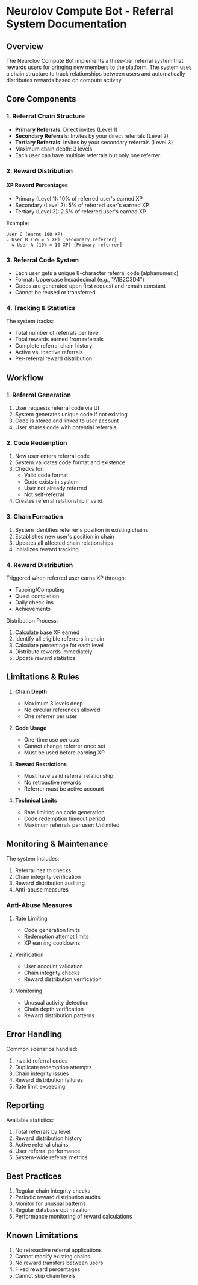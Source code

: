 # Neurolov Compute Bot - Referral System Documentation

## Overview
The Neurolov Compute Bot implements a three-tier referral system that rewards users for bringing new members to the platform. The system uses a chain structure to track relationships between users and automatically distributes rewards based on compute activity.

## Core Components

### 1. Referral Chain Structure
- **Primary Referrals**: Direct invites (Level 1)
- **Secondary Referrals**: Invites by your direct referrals (Level 2)
- **Tertiary Referrals**: Invites by your secondary referrals (Level 3)
- Maximum chain depth: 3 levels
- Each user can have multiple referrals but only one referrer

### 2. Reward Distribution

#### XP Reward Percentages
- Primary (Level 1): 10% of referred user's earned XP
- Secondary (Level 2): 5% of referred user's earned XP
- Tertiary (Level 3): 2.5% of referred user's earned XP

Example:
```
User C (earns 100 XP)
↳ User B (5% = 5 XP) [Secondary referrer]
  ↳ User A (10% = 10 XP) [Primary referrer]
```

### 3. Referral Code System

- Each user gets a unique 8-character referral code (alphanumeric)
- Format: Uppercase hexadecimal (e.g., "A1B2C3D4")
- Codes are generated upon first request and remain constant
- Cannot be reused or transferred

### 4. Tracking & Statistics

The system tracks:
- Total number of referrals per level
- Total rewards earned from referrals
- Complete referral chain history
- Active vs. inactive referrals
- Per-referral reward distribution

## Workflow

### 1. Referral Generation
1. User requests referral code via UI
2. System generates unique code if not existing
3. Code is stored and linked to user account
4. User shares code with potential referrals

### 2. Code Redemption
1. New user enters referral code
2. System validates code format and existence
3. Checks for:
   - Valid code format
   - Code exists in system
   - User not already referred
   - Not self-referral
4. Creates referral relationship if valid

### 3. Chain Formation
1. System identifies referrer's position in existing chains
2. Establishes new user's position in chain
3. Updates all affected chain relationships
4. Initializes reward tracking

### 4. Reward Distribution

Triggered when referred user earns XP through:
- Tapping/Computing
- Quest completion
- Daily check-ins
- Achievements

Distribution Process:
1. Calculate base XP earned
2. Identify all eligible referrers in chain
3. Calculate percentage for each level
4. Distribute rewards immediately
5. Update reward statistics

## Limitations & Rules

1. **Chain Depth**
   - Maximum 3 levels deep
   - No circular references allowed
   - One referrer per user

2. **Code Usage**
   - One-time use per user
   - Cannot change referrer once set
   - Must be used before earning XP

3. **Reward Restrictions**
   - Must have valid referral relationship
   - No retroactive rewards
   - Referrer must be active account

4. **Technical Limits**
   - Rate limiting on code generation
   - Code redemption timeout period
   - Maximum referrals per user: Unlimited

## Monitoring & Maintenance

The system includes:
1. Referral health checks
2. Chain integrity verification
3. Reward distribution auditing
4. Anti-abuse measures

### Anti-Abuse Measures

1. Rate Limiting
   - Code generation limits
   - Redemption attempt limits
   - XP earning cooldowns

2. Verification
   - User account validation
   - Chain integrity checks
   - Reward distribution verification

3. Monitoring
   - Unusual activity detection
   - Chain depth verification
   - Reward distribution patterns

## Error Handling

Common scenarios handled:
1. Invalid referral codes
2. Duplicate redemption attempts
3. Chain integrity issues
4. Reward distribution failures
5. Rate limit exceeding

## Reporting

Available statistics:
1. Total referrals by level
2. Reward distribution history
3. Active referral chains
4. User referral performance
5. System-wide referral metrics

## Best Practices

1. Regular chain integrity checks
2. Periodic reward distribution audits
3. Monitor for unusual patterns
4. Regular database optimization
5. Performance monitoring of reward calculations

## Known Limitations

1. No retroactive referral applications
2. Cannot modify existing chains
3. No reward transfers between users
4. Fixed reward percentages
5. Cannot skip chain levels

